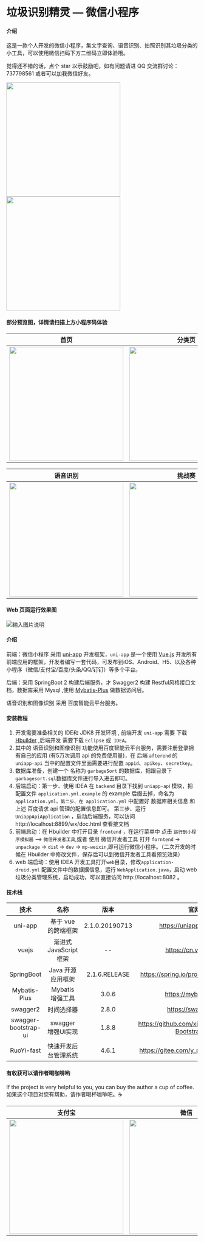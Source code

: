 # 垃圾识别精灵 — 微信小程序

#### 介绍

这是一款个人开发的微信小程序，集文字查询、语音识别、拍照识别其垃圾分类的小工具，可以使用微信扫码下方二维码立即体验哦。

觉得还不错的话，点个 star 以示鼓励吧，如有问题请进 QQ 交流群讨论：737798561 或者可以加我微信好友。

 <img src="https://images.gitee.com/uploads/images/2021/0608/162505_9f56cb01_1277461.png" width="300"  align=center />  <img src="https://images.gitee.com/uploads/images/2021/0608/162757_77ee5f33_1277461.png" width="300"  align=center /> 




#### 部分预览图，详情请扫描上方小程序码体验


| 首页 | 分类页 | 分类详情 | 搜索页 |
| :--------: | :--------:| :--: |:--:|
| <img src="https://images.gitee.com/uploads/images/2019/0730/125242_4777d3fa_1277461.png" width="300"  align=center />|<img src="https://images.gitee.com/uploads/images/2019/0730/125250_8275848e_1277461.png" width="300"  align=center />|<img src="https://images.gitee.com/uploads/images/2019/0730/125301_35954171_1277461.png" width="300"  align=center />|<img src="https://images.gitee.com/uploads/images/2019/0730/125317_7272a96b_1277461.png" width="300"  align=center />|

| 语音识别 | 挑战赛 | 挑战赛等级 | 挑战赛详情 |
| :--------: | :--------:| :--: |:--:|
| <img src="https://images.gitee.com/uploads/images/2019/0730/125349_348ed5a1_1277461.png" width="300"  align=center />|<img src="https://images.gitee.com/uploads/images/2019/0730/125325_0eac19a1_1277461.png" width="300"  align=center />|<img src="https://images.gitee.com/uploads/images/2019/0730/125333_20a7ed64_1277461.png" width="300"  align=center />|<img src="https://images.gitee.com/uploads/images/2019/0730/125341_350f0101_1277461.png" width="300"  align=center />|

#### Web 页面运行效果图

![输入图片说明](https://images.gitee.com/uploads/images/2021/0608/162203_8a620ba4_1277461.png "屏幕截图.png")



#### 介绍

前端：微信小程序 采用 [uni-app](https://uniapp.dcloud.io/) 开发框架，`uni-app` 是一个使用 [Vue.js](https://vuejs.org/) 开发所有前端应用的框架，开发者编写一套代码，可发布到iOS、Android、H5、以及各种小程序（微信/支付宝/百度/头条/QQ/钉钉）等多个平台。

后端：采用 SpringBoot 2 构建后端服务，才  Swagger2 构建 Restful风格接口文档，数据库采用 Mysql ,使用 [Mybatis-Plus](https://mybatis.plus/) 做数据访问层。

语音识别和图像识别 采用 百度智能云平台服务。


#### 安装教程

1. 开发需要准备相关的 IDE和  JDK8 开发环境 , 前端开发 `uni-app` 需要 下载 [Hbuilder](https://www.dcloud.io/hbuilderx.html) ,后端开发 需要下载 `Eclipse` 或` IDEA`。
2. 其中的 语音识别和图像识别 功能使用百度智能云平台服务，需要注册登录拥有自己的应用 (有5万次调用 api 的免费使用量)，在 后端 `afterend` 的 `uniapp-api` 当中的配置文件里面需要进行配置 `appid`、`apikey`、`secretkey`。
3. 数据库准备，创建一个 名称为 `garbageSort` 的数据库，把跟目录下 `garbagesort.sql`数据库文件进行导入进去即可。
4. 后端启动：第一步、使用 IDEA 在 `backend` 目录下找到 `uniapp-ap`i 模块，把配置文件 `application.yml.example` 的 example 后缀去掉，命名为 `application.yml。第二步、在 application.yml` 中配置好 数据库相关信息 和 上述 百度请求 api 管理的配置信息即可。 第三步、运行 `UniappApiApplication` ，启动后端服务，可以访问 http://localhost:8899/wx/doc.html 查看接文档
5. 前端启动：在 Hbuilder 中打开目录 `frontend` ，在运行菜单中 点击 `运行到小程序模拟器` —> `微信开发者工具`,或者 使用 微信开发者工具 打开  `forntend` -> `unpackage` -> `dis`t -> `dev` -> `mp-weixin`,即可运行微信小程序。（二次开发的时候在 Hbuilder 中修改文件，保存后可以到微信开发者工具看预览效果）
6. web 端启动：使用 IDEA 开发工具打开`web`目录，修改`application-druid.yml` 配置文件中的数据据信息，运行 `WebApplication.java`，启动 web 垃圾分类管理系统，启动成功，可以直接访问 http://localhost:8082 。

#### 技术栈

| 技术      |    名称| 版本|  官网|
| :--------: | :--------:| :--: |:--:|
| uni-app |  基于 vue 的跨端框架   | 2.1.0.20190713 |https://uniapp.dcloud.io/|
| vuejs | 渐进式 JavaScript 框架 |--|https://cn.vuejs.org/|
| SpringBoot |   Java 开源应用框架    |2.1.6.RELEASE|https://spring.io/projects/spring-boot|
|Mybatis-Plus|    Mybatis 增强工具    |3.0.6|https://mybatis.plus/|
|       swagger2       |时间选择器|     2.8.0      |https://swagger.io/|
| swagger-bootstrap-ui |swagger 增强UI实现|     1.8.8      |https://github.com/xiaoymin/Swagger-Bootstrap-UI|
| RuoYi-fast |快速开发后台管理系统| 4.6.1 |https://gitee.com/y_project/RuoYi-fast|

#### 有收获可以请作者喝咖啡哟
If the project is very helpful to you, you can buy the author a cup of coffee.
如果这个项目对您有帮助，请作者喝杯咖啡吧。☕

|支付宝      |    微信|
| :--------: | :--------:|
| <img src="https://images.gitee.com/uploads/images/2019/0909/165504_f02dc52b_1277461.jpeg " width="300"  align=center />|<img src="https://images.gitee.com/uploads/images/2019/0909/165444_ab4377b4_1277461.jpeg " width="300"  align=center />|